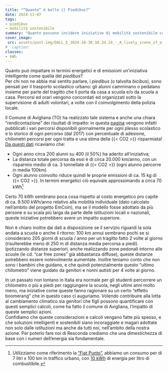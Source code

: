 ```yaml
---
title: "“Quanto” è bello il Piedibus?"
date: 2024-11-07
tags:
- piedibus   
- mobilità sostenibile
summary: "Quanto possono incidere iniziative di mobilità sostenibile come il “*Piedibus”* sul nostro impatto energetico e ambientale? Abbiamo studiato i dati di un Comune che adotta questo sistema.. "
cover_image:
 src: assets/post-img/DALL_E_2024-10-30_10.34.24_-_A_lively_scene_of_a_walking_bus_initiative_for_school_children_showing_a_group_of_students_walking_in_line_along_a_suburban_sidewalk_led_by_an_adu_ou9mhc
#  caption: 
classes:
- kWh
---
```


Quanto può impattare in termini energetici e di emissioni un'iniziativa intelligente come quella del *piedibus*?    
Per chi non ne abbia mai sentito parlare, i *piedibus* (o talvolta *bicibus*), sono pensati per il trasporto scolastico urbano: gli alunni camminano o pedalano insieme per parte del tragitto che li porta da casa a scuola e/o da scuola a casa. Percorsi ed orari vengono concordati ed organizzati sotto la supervisione di adulti volontari, a volte con il coinvolgimento della polizia locale.

Il Comune di Avigliana (TO) ha realizzato tale sistema e anche una chiara “rendicontazione” dei risultati di impatto: in questa [pagina](https://www.comune.avigliana.to.it/it-it/servizi/educazione-e-formazione/piedibus-758-43686-1-a5412fcd8dcf5e80cbc2ef2c3d098008) vengono infatti pubblicati i vari percorsi disponibili giornalmente per ogni plesso scolastico e lo storico di ogni percorso (dal 2017\) con percentuale di adesione, chilometri percorsi per ogni tratta e una stima della {{< CO2 >}} risparmiata\! [Da questi dati](https://www.comune.avigliana.to.it/it-it/amministrazione/normative/risparmio-energetico-piedibus-a-s-2022-2023-147712-9-908-53a18384e3589c80cd9c0b30079fc387) ricaviamo che: 

* Ogni anno circa 200 alunni su 400 (il 50%) ha aderito all’iniziativa;   
* La distanza totale percorsa da essi è di circa 20.000 km/anno, con un risparmio medio di ca. 3 tonnellate di {{< CO2 >}} (ogni alunno percorre in media 100km)  
* Ogni alunno coinvolto riduce quindi le proprie emissioni di ca. 15 kg di {{< CO2 >}}. In termini energetici ciò equivale approssimando a circa 70 kWh[^1]

Certo 70 kWh sembrano poca cosa rispetto al costo energetico pro capite di ca. 9.500 kWh/anno relativo alla mobilità individuale (dato calcolato nell’ambito del progetto EmCoin), ma se il modello fosse adottato da più persone e su scala più larga da parte delle istituzioni locali o nazionali, queste iniziative potrebbero avere un impatto superiore.

Non è chiaro inoltre dai dati a disposizione se il servizio riguardi la sola andata a scuola o anche il ritorno: 100 km annui sembrano pochi se si considerano 205 giorni di scuola / anno per un tragitto fatto 2 volte al giorno (risulterebbe meno di 250 m di distanza media percorsa a piedi). Ipotizzando distanze superiori, anche realizzando zone pedonali intorno alle scuole (le cd. “car free zones” già abbastanza diffuse), queste distanze potrebbero essere notevolmente aumentate. Inoltre teniamo conto che non sono i bambini che guidano, e che quindi potenzialmente questo “ultimo chilometro” viene guidato da genitori e nonni autisti per 4 volte al giorno.

In un passato non lontano in Italia era normale per gli studenti percorrere un chilometro o più a piedi per raggiungere la scuola, negli ultimi anni molto meno, ma iniziative come queste fanno ragionare su un certo “effetto boomerang” che in questo caso ci auguriamo. Volendo contribuire alla lotta al cambiamento climatico sia genitori che figli possono quantificare con questi semplici calcoli, come ha fatto il comune di Avigliana, l’impatto di queste semplici azioni.   
Confidiamo che queste considerazioni e calcoli vengano fatte più spesso, e che soluzioni intelligenti e sostenibili siano incoraggiate e magari adottate non solo dalle istituzioni ma anche da tutti noi, nell’ambito della nostra azione. Per poterlo fare noi di Resconda crediamo che una dimestichezza di base con i numeri dell’energia sia fondamentale.

[^1]:  Utilizziamo come riferimento la [“Fiat Punto”](https://www.terraup.it/auto/fiat/grande-punto), abbiamo un consumo per di 7 litri x 100 km in traffico urbano, con [10 kWh](https://www.motus-e.org/faq-items/la-ricarica-dellauto-elettrica-conviene-perche-non-si-pagano-le-accise/#:~:text=Un%20litro%20di%20benzina%20contiene,arriva%20a%2010%2C7%20kWh.) di energia per litro di combustibile.